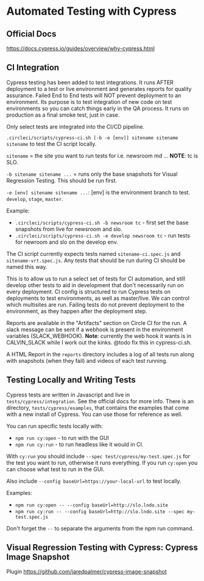 # Automated Testing with Cypress

## Official Docs

https://docs.cypress.io/guides/overview/why-cypress.html


## CI Integration

Cypress testing has been added to test integrations. It runs AFTER deployment to a test or live environment and generates reports for quality assurance. Failed End to End tests will NOT prevent deployment to an environment. Its purpose is to test integration of new code on test environments so you can catch things early in the QA process. It runs on production as a final smoke test, just in case.

Only select tests are integrated into the CI/CD pipeline.

`.circleci/scripts/cypress-ci.sh [-b -e [env]] sitename sitename sitename` to test the CI script locally.

`sitename` = the site you want to run tests for i.e. newsroom md ...
**NOTE**: tc is SLO.

`-b sitename sitename ...` = runs only the base snapshots for Visual Regression Testing. This should be run first.

`-e [env] sitename sitename ...`: [env] is the environment branch to test. `develop`, `stage`, `master`.

Example:
  - `.circleci/scripts/cypress-ci.sh -b newsroom tc` - first set the base snapshots from live for newsroom and slo.
  - `.circleci/scripts/cypress-ci.sh -e develop newsroom tc` - run tests for newroom and slo on the develop env.

The CI script currently expects tests named `sitename-ci.spec.js` and `sitename-vrt.spec.js`. Any tests that should be run during CI should be named this way.

This is to allow us to run a select set of tests for CI automation, and still develop other tests to aid in development that don't necessarily run on every deployment. CI config is structured to run Cypress tests on deployments to test environments, as well as master/live. We can control which multisites are run. Failing tests do not prevent deployment to the environment, as they happen after the deployment step.

Reports are available in the "Artifacts" section on Circle CI for the run. A slack message can be sent if a webhook is present in the environment variables (SLACK_WEBHOOK).  **Note**: currently the web hook it wants is in CALVIN_SLACK while I work out the kinks. @todo fix this in cypress-ci.sh.

A HTML Report in the `reports` directory includes a log of all tests run along with snapshots (when they fail) and videos of each test running.

## Testing Locally and Writing Tests

Cypress tests are written in Javascript and live in `tests/cypress/integration`. See the official docs for more info. There is an directory, `tests/cypress/examples`, that contains the examples that come with a new install of Cypress. You can use those for reference as well.

You can run specific tests locally with:
 - `npm run cy:open` - to run with the GUI
 - `npm run cy:run` - to run headless like it would in CI.

 With `cy:run` you should include `--spec test/cypress/my-test.spec.js` for the test you want to run, otherwise it runs everything. If you run `cy:open` you can choose what test to run in the GUI.

 Also include `--config baseUrl=https://your-local-url` to test locally.

 Examples:
 - `npm run cy:open -- --config baseUrl=http://slo.lndo.site`
 - `npm run cy:run -- --config baseUrl=http://slo.lndo.site --spec my-test.spec.js`

Don't forget the `--` to separate the arguments from the npm run command.


## Visual Regression Testing with Cypress: Cypress Image Snapshot

Plugin https://github.com/jaredpalmer/cypress-image-snapshot
